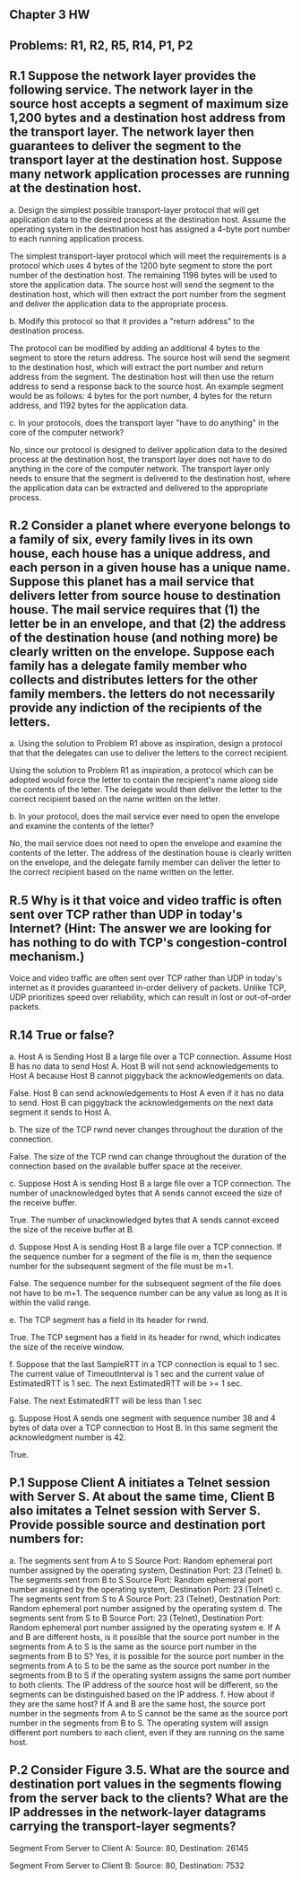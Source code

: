 ## Chapter 3 HW
## Problems: R1, R2, R5, R14, P1, P2 

## R.1 Suppose the network layer provides the following service. The network layer in the source host accepts a segment of maximum size 1,200 bytes and a destination host address from the transport layer. The network layer then guarantees to deliver the segment to the transport layer at the destination host. Suppose many network application processes are running at the destination host.
a. Design the simplest possible transport-layer protocol that will get application data to the desired process at the destination host. Assume the operating system in the destination host has assigned a 4-byte port number to each running application process. 

The simplest transport-layer protocol which will meet the requirements is a protocol which uses 4 bytes of the 1200 byte segment to store the port number of the destination host. The remaining 1196 bytes will be used to store the application data. The source host will send the segment to the destination host, which will then extract the port number from the segment and deliver the application data to the appropriate process.

b. Modify this protocol so that it provides a "return address" to the destination process.

The protocol can be modified by adding an additional 4 bytes to the segment to store the return address. The source host will send the segment to the destination host, which will extract the port number and return address from the segment. The destination host will then use the return address to send a response back to the source host. An example segment would be as follows: 4 bytes for the port number, 4 bytes for the return address, and 1192 bytes for the application data.

c. In your protocols, does the transport layer "have to do anything" in the core of the computer network?

No, since our protocol is designed to deliver application data to the desired process at the destination host, the transport layer does not have to do anything in the core of the computer network. The transport layer only needs to ensure that the segment is delivered to the destination host, where the application data can be extracted and delivered to the appropriate process.

## R.2 Consider a planet where everyone belongs to a family of six, every family lives in its own house, each house has a unique address, and each person in a given house has a unique name. Suppose this planet has a mail service that delivers letter from source house to destination house. The mail service requires that (1) the letter be in an envelope, and that (2) the address of the destination house (and nothing more) be clearly written on the envelope. Suppose each family has a delegate family member who collects and distributes letters for the other family members. the letters do not necessarily provide any indiction of the recipients of the letters.
a. Using the solution to Problem R1 above as inspiration, design a protocol that that the delegates can use to deliver the letters to the correct recipient.

Using the solution to Problem R1 as inspiration, a protocol which can be adopted would force the letter to contain the recipient's name along side the contents of the letter. The delegate would then deliver the letter to the correct recipient based on the name written on the letter.

b. In your protocol, does the mail service ever need to open the envelope and examine the contents of the letter?

No, the mail service does not need to open the envelope and examine the contents of the letter. The address of the destination house is clearly written on the envelope, and the delegate family member can deliver the letter to the correct recipient based on the name written on the letter.

## R.5 Why is it that voice and video traffic is often sent over TCP rather than UDP in today's Internet? (Hint: The answer we are looking for has nothing to do with TCP's congestion-control mechanism.)
Voice and video traffic are often sent over TCP rather than UDP in today's internet as it provides guaranteed in-order delivery of packets. Unlike TCP, UDP prioritizes speed over reliability, which can result in lost or out-of-order packets. 

## R.14 True or false?
a. Host A is Sending Host B a large file over a TCP connection. Assume Host B has no data to send Host A. Host B will not send acknowledgements to Host A because Host B cannot piggyback the acknowledgements on data.

False. Host B can send acknowledgements to Host A even if it has no data to send. Host B can piggyback the acknowledgements on the next data segment it sends to Host A.

b. The size of the TCP rwnd never changes throughout the duration of the connection.

False. The size of the TCP rwnd can change throughout the duration of the connection based on the available buffer space at the receiver.

c. Suppose Host A is sending Host B a large file over a TCP connection. The number of unacknowledged bytes that A sends cannot exceed the size of the receive buffer.

True. The number of unacknowledged bytes that A sends cannot exceed the size of the receive buffer at B.

d. Suppose Host A is sending Host B a large file over a TCP connection. If the sequence number for a segment of the file is m, then the sequence number for the subsequent segment of the file must be m+1.

False. The sequence number for the subsequent segment of the file does not have to be m+1. The sequence number can be any value as long as it is within the valid range.

e. The TCP segment has a field in its header for rwnd.

True. The TCP segment has a field in its header for rwnd, which indicates the size of the receive window.

f. Suppose that the last SampleRTT in a TCP connection is equal to 1 sec. The current value of TimeoutInterval is 1 sec and the current value of EstimatedRTT is 1 sec. The next EstimatedRTT will be >= 1 sec.

False. The next EstimatedRTT will be less than 1 sec

g. Suppose Host A sends one segment with sequence number 38 and 4 bytes of data over a TCP connection to Host B. In this same segment the acknowledgment number is 42.

True. 

## P.1 Suppose Client A initiates a Telnet session with Server S. At about the same time, Client B also imitates a Telnet session with Server S. Provide possible source and destination port numbers for:
a. The segments sent from A to S
    Source Port: Random ephemeral port number assigned by the operating system, Destination Port: 23 (Telnet)
b. The segments sent from B to S
    Source Port: Random ephemeral port number assigned by the operating system, Destination Port: 23 (Telnet)
c. The segments sent from S to A
    Source Port: 23 (Telnet), Destination Port: Random ephemeral port number assigned by the operating system
d. The segments sent from S to B
    Source Port: 23 (Telnet), Destination Port: Random ephemeral port number assigned by the operating system
e. If A and B are different hosts, is it possible that the source port number in the segments from A to S is the same as the source port number in the segments from B to S?
    Yes, it is possible for the source port number in the segments from A to S to be the same as the source port number in the segments from B to S if the operating system assigns the same port number to both clients. The IP address of the source host will be different, so the segments can be distinguished based on the IP address.
f. How about if they are the same host?
    If A and B are the same host, the source port number in the segments from A to S cannot be the same as the source port number in the segments from B to S. The operating system will assign different port numbers to each client, even if they are running on the same host.

## P.2 Consider Figure 3.5. What are the source and destination port values in the segments flowing from the server back to the clients? What are the IP addresses in the network-layer datagrams carrying the transport-layer segments?

Segment From Server to Client A:
    Source: 80, Destination: 26145

Segment From Server to Client B:
    Source: 80, Destination: 7532
